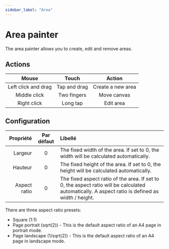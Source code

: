 ```yaml
---
sidebar_label: "Area"
---
```


# Area painter

The area painter allows you to create, edit and remove areas.

## Actions

|        Mouse        |    Touch     |      Action       |
|:-------------------:|:------------:|:-----------------:|
| Left click and drag | Tap and drag | Create a new area |
|    Middle click     | Two fingers  |    Move canvas    |
|     Right click     |   Long tap   |     Edit area     |

## Configuration

|    Propriété | Par défaut | Libellé                                                                                                                                          |
| ------------:|:----------:|:------------------------------------------------------------------------------------------------------------------------------------------------ |
|      Largeur |     0      | The fixed width of the area. If set to 0, the width will be calculated automatically.                                                            |
|      Hauteur |     0      | The fixed height of the area. If set to 0, the height will be calculated automatically.                                                          |
| Aspect ratio |     0      | The fixed aspect ratio of the area. If set to 0, the aspect ratio will be calculated automatically. A aspect ratio is defined as width / height. |

There are three aspect ratio presets:

* Square (1:1)
* Page portrait (sqrt(2)) - This is the default aspect ratio of an A4 page in portrait mode.
* Page landscape (1/sqrt(2)) - This is the default aspect ratio of an A4 page in landscape mode.
